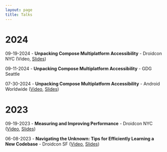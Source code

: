 ```yaml
---
layout: page
title: Talks
---
```


# 2024

09-19-2024 - **Unpacking Compose Multiplatform Accessibility** - Droidcon NYC (Video, [Slides](https://speakerdeck.com/cmarsch/droidcon-nyc-2024-unpacking-compose-multiplatform-accessibility))

09-11-2024 - **Unpacking Compose Multiplatform Accessibility** - GDG Seattle

07-30-2024 - **Unpacking Compose Multiplatform Accessibility** - Android Worldwide ([Video](https://www.youtube.com/watch?v=kRekYKQwa4w&list=PLjQD4n5Df70GJg3ljMDhDtFTbdQgjPsm0&index=14), [Slides](https://speakerdeck.com/cmarsch/android-worldwide-july-2024-unpacking-compose-multiplatform-accessibility))

# 2023

09-19-2023 - **Measuring and Improving Performance** - Droidcon NYC ([Video](https://www.droidcon.com/2023/10/06/measuring-and-improving-performance-insights-from-one-of-cash-apps-main-screens/), [Slides](https://speakerdeck.com/cmarsch/measuring-and-improving-performance-insights-from-one-of-cash-apps-main-screens-droidcon-nyc-2023))

06-08-2023 - **Navigating the Unknown: Tips for Efficiently Learning a New Codebase** - Droidcon SF ([Video](https://www.droidcon.com/2023/07/20/navigating-the-unknown-tips-for-efficiently-learning-a-new-codebase/), [Slides](https://speakerdeck.com/cmarsch/navigating-the-unknown-tips-for-efficiently-learning-a-new-codebase))

